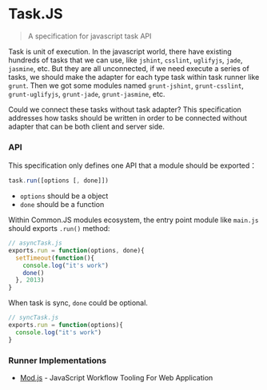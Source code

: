 Task.JS
====

> A specification for javascript task API

Task is unit of execution. In the javascript world, there have existing hundreds of tasks that we can use, 
like `jshint`, `csslint`, `uglifyjs`, `jade`, `jasmine`, etc. But they are all unconnected, 
if we need execute a series of tasks, we should make the adapter for each type task within task runner like `grunt`. 
Then we got some modules named `grunt-jshint`, `grunt-csslint`, `grunt-uglifyjs`, `grunt-jade`, `grunt-jasmine`, etc.

Could we connect these tasks without task adapter? 
This specification addresses how tasks should be written in order to be connected without adapter that can be both client and server side.

### API

This specification only defines one API that a module should be exported：

```js
task.run([options [, done]])
```

* `options` should be a object
* `done` should be a function


Within Common.JS modules ecosystem, the entry point module like `main.js` should exports `.run()` method:

```js
// asyncTask.js
exports.run = function(options, done){
  setTimeout(function(){
    console.log("it's work")
    done()
  }, 2013)
}
```

When task is sync, `done` could be optional.

```js
// syncTask.js
exports.run = function(options){
  console.log("it's work")
}
```

### Runner Implementations
* [Mod.js](https://github.com/modulejs/modjs) - JavaScript Workflow Tooling For Web Application

